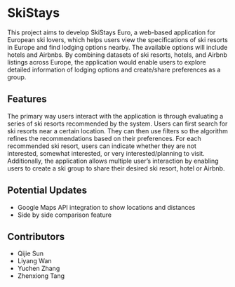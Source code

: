 # SkiStays
This project aims to develop SkiStays Euro, a web-based application for European ski lovers,
which helps users view the specifications of ski resorts in Europe and find lodging options
nearby. The available options will include hotels and Airbnbs. By combining datasets of ski
resorts, hotels, and Airbnb listings across Europe, the application would enable users to explore
detailed information of lodging options and create/share preferences as a group.

## Features
The primary way users interact with the application is through evaluating a series of ski resorts
recommended by the system. Users can first search for ski resorts near a certain location. They
can then use filters so the algorithm refines the recommendations based on their preferences. For
each recommended ski resort, users can indicate whether they are not interested, somewhat
interested, or very interested/planning to visit. Additionally, the application allows multiple
user’s interaction by enabling users to create a ski group to share their desired ski resort, hotel or
Airbnb.

## Potential Updates
- Google Maps API integration to show locations and distances
- Side by side comparison feature

## Contributors
- Qijie Sun
- Liyang Wan
- Yuchen Zhang
- Zhenxiong Tang


